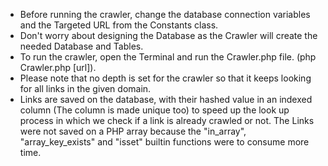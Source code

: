 - Before running the crawler, change the database connection variables and the Targeted URL from the Constants class.
- Don't worry about designing the Database as the Crawler will create the needed Database and Tables.
- To run the crawler, open the Terminal and run the Crawler.php file. (php Crawler.php [url]).
- Please note that no depth is set for the crawler so that it keeps looking for all links in the given domain.
- Links are saved on the database, with their hashed value in an indexed column (The column is made unique too) to speed up the look up process in which we check if a link is already crawled or not. The Links were not saved on a PHP array because the "in_array", "array_key_exists" and "isset" builtin functions were to consume more time. 
